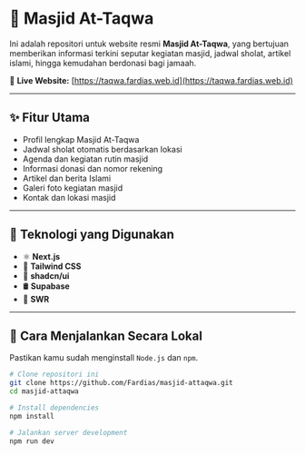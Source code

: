 # 🕌 Masjid At-Taqwa

Ini adalah repositori untuk website resmi **Masjid At-Taqwa**, yang bertujuan memberikan informasi terkini seputar kegiatan masjid, jadwal sholat, artikel islami, hingga kemudahan berdonasi bagi jamaah.

🔗 **Live Website:** [https://taqwa.fardias.web.id](https://taqwa.fardias.web.id)

---

## ✨ Fitur Utama

- Profil lengkap Masjid At-Taqwa
- Jadwal sholat otomatis berdasarkan lokasi
- Agenda dan kegiatan rutin masjid
- Informasi donasi dan nomor rekening
- Artikel dan berita Islami
- Galeri foto kegiatan masjid
- Kontak dan lokasi masjid

---

## 🧰 Teknologi yang Digunakan

- ⚛️ **Next.js**
- 🎨 **Tailwind CSS**
- 🧩 **shadcn/ui**
- 🛢️ **Supabase**
- 🚉 **SWR**

---

## 🚀 Cara Menjalankan Secara Lokal

Pastikan kamu sudah menginstall `Node.js` dan `npm`.

```bash
# Clone repositori ini
git clone https://github.com/Fardias/masjid-attaqwa.git
cd masjid-attaqwa

# Install dependencies
npm install

# Jalankan server development
npm run dev

